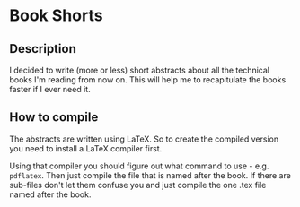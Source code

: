 Book Shorts
===========

Description
-----------

I decided to write (more or less) short abstracts about all the technical books I'm reading from now on. This will help me to recapitulate the books faster if I ever need it.

How to compile
--------------

The abstracts are written using LaTeX. So to create the compiled version you need to install a LaTeX compiler first.

Using that compiler you should figure out what command to use - e.g. `pdflatex`. Then just compile the file that is named after the book. If there are sub-files don't let them confuse you and just compile the one .tex file named after the book.
